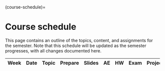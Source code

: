(course-schedule)=
# Course schedule

This page contains an outline of the topics, content, and assignments for the semester. Note that this schedule will be updated as the semester progresses, with all changes documented here.


| Week | Date | Topic | Prepare | Slides | AE | HW | Exam | Project |
| ---  | ---  | ---   | ---     | ---    | --- | ---| ---  | ---     |
